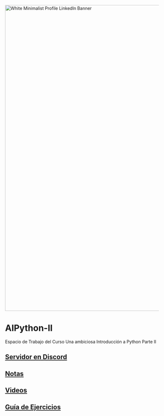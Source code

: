 <img width="1000" alt="White Minimalist Profile LinkedIn Banner" src="https://github.com/user-attachments/assets/8725ed89-60c0-4dda-a547-2cbeab82eab0">


# AIPython-II

Espacio de Trabajo del Curso Una ambiciosa Introducción a Python Parte II


## [Servidor en Discord](https://discord.gg/sUsgC5Qj2A)

## [Notas](https://drive.google.com/drive/folders/1WxhyJyLV8GPxJgFPMbG2ZAOYwN2WaDqO?usp=sharing)

## [Videos](https://youtube.com/playlist?list=PLwnnbLTTUAa-UJAyR3snLfxOl5YxYLB0Z&si=fTbHmky1166pwV3n)

## [Guía de Ejercicios](https://drive.google.com/drive/folders/1vmtHtYxHpey77te273wjQRtbxJxeHmAk?usp=sharing) 

